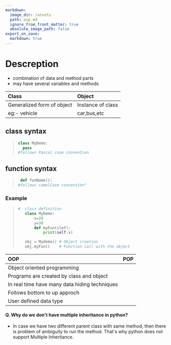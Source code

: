 ```yaml
---
markdown:
  image_dir: /assets
  path: oop.md
  ignore_from_front_matter: true
  absolute_image_path: false
export_on_save:
  markdown: true
---
```


# Descreption

+ combination of data and method parts
+ may have several variables and methods

|Class|Object|
|:---|:---|
|Generalized form of object|Instance of class|
|eg:- vehicle|car,bus,etc|

## class syntax

> ```python
> class MyDemo:
>   pass
> #follows Pascal case convention
> ```

## function syntax

> ```python
>  def funName():
> #follows camelCase convention"
> ```
> 
### Example

>```python
>#  class definition
>    class MyDemo:
>        x=20
>        y=30
>        def myFun(slef):
>            print(self.x)
>
>    obj = Mydemo() # Object creation
>    obj.myFun()    # Function call with the object
>```



|OOP|POP|
|:---|:---|
|Object oriented programming||
|Programs are created by class and object||
|In real time have many data hiding techniques||
|Follows bottom to up approch||
|User defined data type||

#### Q. Why do we don't have multiple inheritance in python?

+ In case we have two different parent class with same method, then there is problem of ambiguity to run the method. That's why python does not support Multiple Inheritance.